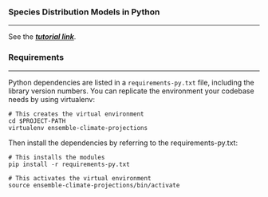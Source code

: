 ### Species Distribution Models in Python
---
See the **<a target="_blank" rel="noopener noreferrer" href="https://daniel-furman.github.io/py-sdms-tutorial/">*tutorial link*</a>**.

### Requirements

---

Python dependencies are listed in a `requirements-py.txt` file, including the library version numbers. You can replicate the environment your codebase needs by using virtualenv:

```
# This creates the virtual environment
cd $PROJECT-PATH
virtualenv ensemble-climate-projections
```
Then install the dependencies by referring to the requirements-py.txt:
```
# This installs the modules
pip install -r requirements-py.txt

# This activates the virtual environment
source ensemble-climate-projections/bin/activate
```
